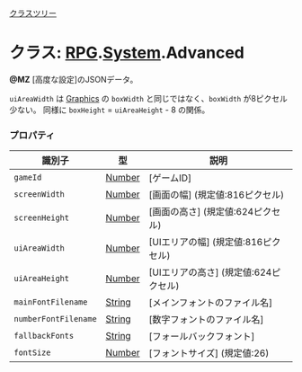 [クラスツリー](index.md)

# クラス: [RPG](RPG.md).[System](RPG.System.md).Advanced
**@MZ** [高度な設定]のJSONデータ。

`uiAreaWidth` は [Graphics](Graphics.md) の `boxWidth` と同じではなく、`boxWidth`  が8ピクセル少ない。
同様に  `boxHeight` = `uiAreaHeight` - 8 の関係。

### プロパティ

| 識別子 | 型 | 説明 |
| --- | --- | --- |
| `gameId` | [Number](Number.md) | [ゲームID] |
| `screenWidth` | [Number](Number.md) | [画面の幅] (規定値:816ピクセル) |
| `screenHeight` | [Number](Number.md) | [画面の高さ] (規定値:624ピクセル) |
| `uiAreaWidth` | [Number](Number.md) | [UIエリアの幅] (規定値:816ピクセル) |
| `uiAreaHeight` | [Number](Number.md) | [UIエリアの高さ] (規定値:624ピクセル) |
| `mainFontFilename` | [String](String.md) | [メインフォントのファイル名] |
| `numberFontFilename` | [String](String.md) | [数字フォントのファイル名] |
| `fallbackFonts` | [String](String.md) | [フォールバックフォント] |
| `fontSize` | [Number](Number.md) | [フォントサイズ] (規定値:26) |
